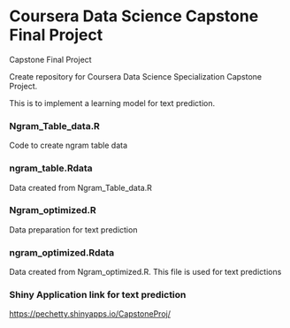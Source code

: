 # Coursera Data Science Capstone Final Project

Capstone Final Project

Create repository for Coursera Data Science Specialization Capstone Project. 

This is to implement a learning model for text prediction.

### Ngram_Table_data.R

Code to create ngram table data 

### ngram_table.Rdata
Data created from Ngram_Table_data.R


### Ngram_optimized.R

Data preparation for text prediction 

### ngram_optimized.Rdata
Data created from  Ngram_optimized.R. This file is used for text predictions

### Shiny Application link for text prediction

https://pechetty.shinyapps.io/CapstoneProj/

